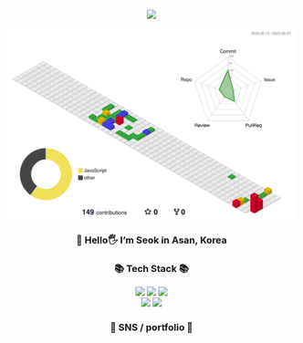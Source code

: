 ###

<p align=center>
<img src="https://capsule-render.vercel.app/api?type=waving&color=0:24c6dc,100:514a9d&height=250&section=header&text=mynameis%20seok&fontSize=60&fontAlign=70&fontColor=221E52" />
</p>

![](./profile-3d-contrib/profile-gitblock.svg)

<h3 align=center> 
🌱 Hello🖐 I’m Seok in Asan, Korea 

<div align=center>
	
</div>

<h3 align="center">📚 Tech Stack 📚</h3>
<div align="center">
	<img src="https://img.shields.io/badge/Java-007396?style=flat-square&logo=Java&logoColor=white"/>
	<img src="https://img.shields.io/badge/Node.js-339933?style=flat-square&logo=Node.js&logoColor=white"/>
	<img src="https://img.shields.io/badge/Oraclesql-F80000?style=flat-square&logo=Oracle&logoColor=white"/>
	<br>
	<img src="https://img.shields.io/badge/Javascript-F7DF1E?style=flat-square&logo=javascript&logoColor=white"/>
	<img src="https://img.shields.io/badge/React-61DAFB?style=flat-square&logo=React&logoColor=white"/>
</div>
	
<div align=center>
	<h3> 🐣 SNS / portfolio 🐣 </h3>	
</div>
